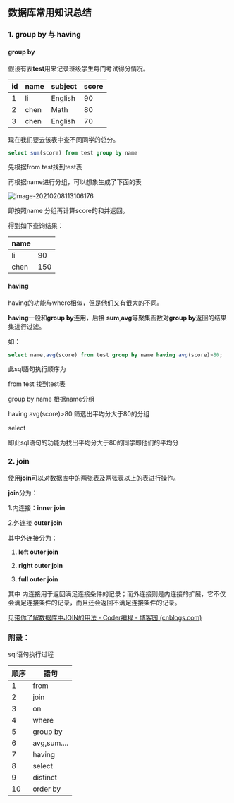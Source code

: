 ## 数据库常用知识总结

### 1. group by 与 having

#### group by

假设有表**test**用来记录班级学生每门考试得分情况。

| id   | name | subject | score |
| ---- | ---- | ------- | ----- |
| 1    | li   | English | 90    |
| 2    | chen | Math    | 80    |
| 3    | chen | English | 70    |

[容易懂的数据库group by]: https://blog.csdn.net/qq_36079638/article/details/105624525

现在我们要去该表中查不同同学的总分。

```sql
select sum(score) from test group by name
```

先根据from test找到test表

再根据name进行分组，可以想象生成了下面的表

![image-20210208113106176](C:\Users\ZYC\Desktop\chenwenxin\image-20210208113106176.png)

即按照name 分组再计算score的和并返回。

得到如下查询结果：

| name |      |
| ---- | ---- |
| li   | 90   |
| chen | 150  |

#### having

having的功能与where相似，但是他们又有很大的不同。

**having**一般和**group by**连用，后接 **sum**,**avg**等聚集函数对**group by**返回的结果集进行过滤。

如：

```sql
select name,avg(score) from test group by name having avg(score)>80;
```

此sql語句执行顺序为

from test 找到test表

group by name 根据name分组

having avg(score)>80 筛选出平均分大于80的分组

select

即此sql语句的功能为找出平均分大于80的同学即他们的平均分



### 2. join

使用**join**可以对数据库中的两张表及两张表以上的表进行操作。

**join**分为：

1.内连接：**inner join**

2.外连接 **outer join**

其中外连接分为：

1. **left outer join**

2. **right outer join**

3. **full outer join**

其中 内连接用于返回满足连接条件的记录；而外连接则是内连接的扩展，它不仅会满足连接条件的记录，而且还会返回不满足连接条件的记录。

见[带你了解数据库中JOIN的用法 - Coder编程 - 博客园 (cnblogs.com)](https://www.cnblogs.com/coder-programming/p/10668123.html)

### 附录：

sql语句执行过程

| 順序 | 語句        |
| ---- | ----------- |
| 1    | from        |
| 2    | join        |
| 3    | on          |
| 4    | where       |
| 5    | group by    |
| 6    | avg,sum.... |
| 7    | having      |
| 8    | select      |
| 9    | distinct    |
| 10   | order by    |
